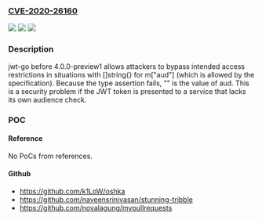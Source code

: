 ### [CVE-2020-26160](https://cve.mitre.org/cgi-bin/cvename.cgi?name=CVE-2020-26160)
![](https://img.shields.io/static/v1?label=Product&message=n%2Fa&color=blue)
![](https://img.shields.io/static/v1?label=Version&message=n%2Fa&color=blue)
![](https://img.shields.io/static/v1?label=Vulnerability&message=n%2Fa&color=brighgreen)

### Description

jwt-go before 4.0.0-preview1 allows attackers to bypass intended access restrictions in situations with []string{} for m["aud"] (which is allowed by the specification). Because the type assertion fails, "" is the value of aud. This is a security problem if the JWT token is presented to a service that lacks its own audience check.

### POC

#### Reference
No PoCs from references.

#### Github
- https://github.com/k1LoW/oshka
- https://github.com/naveensrinivasan/stunning-tribble
- https://github.com/novalagung/mypullrequests

